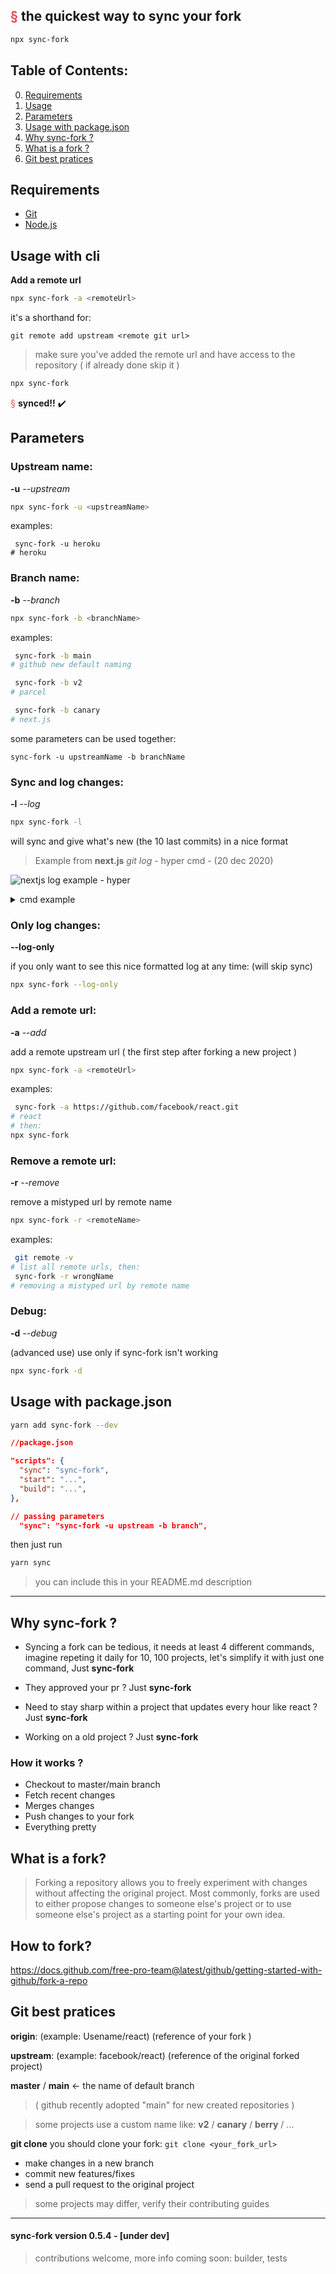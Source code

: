 ## <span style="color: #ea4a5a;">§</span> the quickest way to sync your fork

```sh
npx sync-fork
```

## Table of Contents:

0. [Requirements](#Requirements)
1. [Usage](#Usage-with-cli)
2. [Parameters](#Parameters)
3. [Usage with package.json](#Usage-with-packagejson)
4. [Why sync-fork ?](#Why-sync-fork-)
5. [What is a fork ?](#What-is-a-fork)
6. [Git best pratices](#Git-best-pratices)

## Requirements

-   [Git](https://git-scm.com/)
-   [Node.js](https://nodejs.org/en/)

## Usage with cli

**Add a remote url**

```sh
npx sync-fork -a <remoteUrl>
```

it's a shorthand for:

```
git remote add upstream <remote git url>
```

> make sure you've added the remote url and have access to the repository ( if already done skip it )

```sh
npx sync-fork
```

<span style="color: #ea4a5a;">§</span> **synced!!** ✔️

## Parameters

### **Upstream name:**

**-u** _--upstream_

```sh
npx sync-fork -u <upstreamName>
```

examples:

```
 sync-fork -u heroku
# heroku
```

### **Branch name:**

**-b** _--branch_

```sh
npx sync-fork -b <branchName>
```

examples:

```sh
 sync-fork -b main
# github new default naming

 sync-fork -b v2
# parcel

 sync-fork -b canary
# next.js
```

some parameters can be used together:

`sync-fork -u upstreamName -b branchName`

### **Sync and log changes:**

**-l** _--log_

```sh
npx sync-fork -l
```

will sync and give what's new (the 10 last commits) in a nice format

> Example from **next.js** _git log_ - hyper cmd - (20 dec 2020)

![nextjs log example - hyper](./images/next-example-hyper.png)

<details><summary>cmd example</summary>

> Example from **next.js** _git log_ - windows cmd - (20 dec 2020)

![nextjs log example - cmd](./images/next-example-cmd.png)

</details>

### **Only log changes:**

**--log-only**

if you only want to see this nice formatted log at any time: (will skip sync)

```sh
npx sync-fork --log-only
```

### **Add a remote url:**

**-a** _--add_

add a remote upstream url ( the first step after forking a new project )

```sh
npx sync-fork -a <remoteUrl>
```

examples:

```sh
 sync-fork -a https://github.com/facebook/react.git
# react
# then:
npx sync-fork
```

### **Remove a remote url:**

**-r** _--remove_

remove a mistyped url by remote name

```sh
npx sync-fork -r <remoteName>
```

examples:

```sh
 git remote -v
# list all remote urls, then:
 sync-fork -r wrongName
# removing a mistyped url by remote name
```

### **Debug:**

**-d** _--debug_

(advanced use) use only if sync-fork isn't working

```sh
npx sync-fork -d
```

## Usage with package.json

```sh
yarn add sync-fork --dev
```

```json
//package.json

"scripts": {
  "sync": "sync-fork",
  "start": "...",
  "build": "...",
},

// passing parameters
  "sync": "sync-fork -u upstream -b branch",
```

then just run

```sh
yarn sync
```

> you can include this in your README.md description

<hr>

## Why sync-fork ?

-   Syncing a fork can be tedious, it needs at least 4 different commands, imagine repeting it daily for 10, 100 projects, let's simplify it with just one command, Just **sync-fork**

-   They approved your pr ? Just **sync-fork**

-   Need to stay sharp within a project that updates every hour like react ? Just **sync-fork**

-   Working on a old project ? Just **sync-fork**

### How it works ?

-   Checkout to master/main branch
-   Fetch recent changes
-   Merges changes
-   Push changes to your fork
-   Everything pretty

## What is a fork?

> Forking a repository allows you to freely experiment with changes without affecting the original project. Most commonly, forks are used to either propose changes to someone else's project or to use someone else's project as a starting point for your own idea.

## How to fork?

https://docs.github.com/free-pro-team@latest/github/getting-started-with-github/fork-a-repo

## Git best pratices

**origin**: (example: Usename/react) (reference of your fork )

**upstream**: (example: facebook/react) (reference of the original forked project)

**master** / **main** <- the name of default branch

> ( github recently adopted "main" for new created repositories )

> some projects use a custom name like: **v2** / **canary** / **berry** / ...

**git clone** you should clone your fork: `git clone <your_fork_url>`

-   make changes in a new branch
-   commit new features/fixes
-   send a pull request to the original project

> some projects may differ, verify their contributing guides

<hr>

#### sync-fork version 0.5.4 - [under dev]

> contributions welcome, more info coming soon: builder, tests
